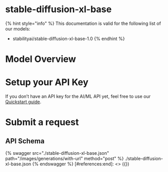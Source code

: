 [#references:start]: <> ({ "template": "openapi" })
# stable-diffusion-xl-base

{% hint style="info" %}
This documentation is valid for the following list of our models:
* stabilityai/stable-diffusion-xl-base-1.0
{% endhint %}

# Model Overview


# Setup your API Key
If you don’t have an API key for the AI/ML API yet, feel free to use our [Quickstart guide](https://docs.aimlapi.com/quickstart/setting-up).

# Submit a request
## API Schema
{% swagger src="./stable-diffusion-xl-base.json" path="/images/generations/with-url" method="post" %}
./stable-diffusion-xl-base.json
{% endswagger %}
[#references:end]: <> ({})